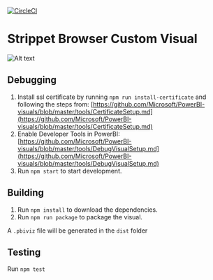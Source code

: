 [![CircleCI](https://circleci.com/gh/Microsoft/PowerBI-visuals-StrippetsBrowser/tree/master.svg?style=svg)](https://circleci.com/gh/Microsoft/PowerBI-visuals-StrippetsBrowser/tree/master)

# Strippet Browser Custom Visual
![Alt text](assets/screenshot.png?raw=true "Strippets Browser")

## Debugging

1. Install ssl certificate by running `npm run install-certificate` and following the steps from: [https://github.com/Microsoft/PowerBI-visuals/blob/master/tools/CertificateSetup.md](https://github.com/Microsoft/PowerBI-visuals/blob/master/tools/CertificateSetup.md)
2. Enable Developer Tools in PowerBI: [https://github.com/Microsoft/PowerBI-visuals/blob/master/tools/DebugVisualSetup.md](https://github.com/Microsoft/PowerBI-visuals/blob/master/tools/DebugVisualSetup.md)
3. Run `npm start` to start development.

## Building

1. Run `npm install` to download the dependencies.
2. Run `npm run package` to package the visual.

A `.pbiviz` file will be generated in the `dist` folder

## Testing

Run `npm test`
